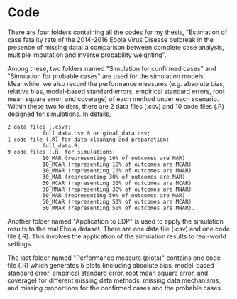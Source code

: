 # Code
There are four folders containing all the codes for my thesis, "Estimation of case fatality rate of the 2014-2016 Ebola Virus Disease outbreak in the presence of missing data: a comparison between complete case analysis, multiple imputation and inverse probability weighting".

Among these, two folders named "Simulation for confirmed cases" and "Simulation for probable cases" are used for the simulation models. Meanwhile, we also record the performance measures (e.g. absolute bias, relative bias, model-based standard errors, empirical standard errors, root mean square error, and coverage) of each method under each scenario. Within these two folders, there are 2 data files (.csv) and 10 code files (.R) designed for simulations. In details, 

    2 data files (.csv): 
               full_data.csv & original_data.csv;
    1 code file (.R) for data cleaning and preparation: 
               full_data.R;
    9 code files (.R) for simulations:
               10_MAR (representing 10% of outcomes are MAR)
               10_MCAR (representing 10% of outcomes are MCAR)
               10_MNAR (representing 10% of outcomes are MNAR)
               30_MAR (representing 30% of outcomes are MAR)
               30_MCAR (representing 30% of outcomes are MCAR)
               30_MNAR (representing 30% of outcomes are MNAR)
               50_MAR (representing 50% of outcomes are MAR)
               50_MCAR (representing 50% of outcomes are MCAR)
               50_MNAR (representing 50% of outcomes are MNAR).

Another folder named "Application to EDP" is used to apply the simulation results to the real Ebola dataset. There are one data file (.csv) and one code file (.R). This involves the application of the simulation results to real-world settings.

The last folder named "Performance measure (plots)" contains one code file (.R) which generates 5 plots (including absolute bias, model-based standard error, empirical standard error, root mean square error, and coverage) for different missing data methods, missing data mechanisms, and missing proportions for the confirmed cases and the probable cases.

